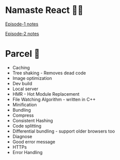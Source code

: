 # Namaste React 🙏🏻

[Episode-1 notes](https://docs.google.com/document/d/11--oprPYzNz5DFEbmqpkL-ipW-ehHTBd/edit?usp=drive_link&ouid=115259898732327540831&rtpof=true&sd=true)

[Episode-2 notes](https://docs.google.com/document/d/11BpQyp0df37MC_mVZS_C02Ys3D545PgI/edit?usp=drive_link&ouid=115259898732327540831&rtpof=true&sd=true)

# Parcel 🚀
- Caching
- Tree shaking - Removes dead code
- Image optimization
- Dev build
- Local server
- HMR - Hot Module Replacement
- File Watching Algorithm - written in C++
- Minification
- Bundling
- Compress
- Consistent Hashing
- Code splitting
- Differential bundling - support older browsers too
- Diagnose
- Good error message
- HTTPs
- Error Handling
